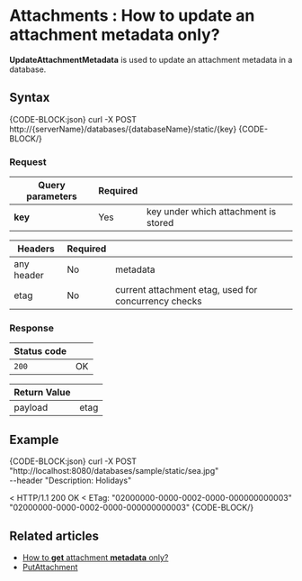 # Attachments : How to update an attachment metadata only?

**UpdateAttachmentMetadata** is used to update an attachment metadata in a database.

## Syntax

{CODE-BLOCK:json}
  curl -X POST http://{serverName}/databases/{databaseName}/static/{key}
{CODE-BLOCK/}

### Request

| Query parameters | Required |  |
| ------------- | -- | ---- |
| **key** | Yes |  key under which attachment is stored |

| Headers | Required | |
| --------| ------- | --- |
| any header | No |  metadata |
| etag | No | current attachment etag, used for concurrency checks |

### Response

| Status code | |
| ----------- | - |
| `200` | OK |

| Return Value | |
| ------------- | ------------- |
| payload | etag |

## Example


{CODE-BLOCK:json}
curl -X POST "http://localhost:8080/databases/sample/static/sea.jpg" \
	--header "Description: Holidays"

< HTTP/1.1 200 OK
< ETag: "02000000-0000-0002-0000-000000000003"
"02000000-0000-0002-0000-000000000003"
{CODE-BLOCK/}

## Related articles

- [How to **get** attachment **metadata** only?](../../../../client-api/commands/attachments/how-to/get-attachment-metadata-only)  
- [PutAttachment](../../../../client-api/commands/attachments/put)  
